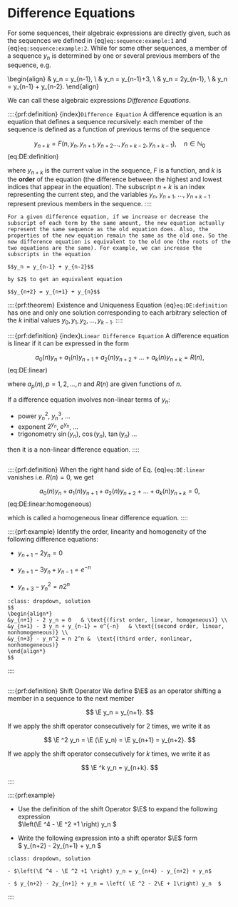 # Difference Equations

For some sequences, their algebraic expressions are directly given, such as the sequences we defined in {eq}`eq:sequence:example:1` and {eq}`eq:sequence:example:2`. While for some other sequences, a member of a sequence $y_n$ is determined by one or several previous members of the sequence, e.g.

\begin{align}
& y_n = y_{n-1}, \\
& y_n = y_{n-1}+3, \\
& y_n = 2y_{n-1}, \\
& y_n = y_{n-1} + y_{n-2}.
\end{align}

We can call these algebraic expressions *Difference Equations*.

::::{prf:definition} {index}`Difference Equation`
A difference equation is an equation that defines a sequence recursively: each member of the sequence is defined as a function of previous terms of the sequence

$$
y_{n+k} = F(n, y_{n}, y_{n+1}, y_{n+2} ..., y_{n+k-2}, y_{n+k-1}), \quad n \in \mathbb{N}_0
$$(eq:DE:definition)

where $y_{n+k}$ is the current value in the sequence, $F$ is a function, and $k$ is the **order** of the equation (the difference between the highest and lowest indices that appear in the equation). The subscript $n+k$ is an index representing the current step, and the variables $y_{n}$, $y_{n+1}$, $\ldots$, $y_{n+k-1}$ represent previous members in the sequence. 
::::

```{prf:remark}
For a given difference equation, if we increase or decrease the subscript of each term by the same amount, the new equation actually represent the same sequence as the old equation does. Also, the properties of the new equation remain the same as the old one. So the new difference equation is equivalent to the old one (the roots of the two equations are the same). For example, we can increase the subscripts in the equation 

$$y_n = y_{n-1} + y_{n-2}$$

by $2$ to get an equivalent equation

$$y_{n+2} = y_{n+1} + y_{n}$$
```

::::{prf:theorem} Existence and Uniqueness
Equation {eq}`eq:DE:definition` has one and only one solution corresponding to each arbitrary selection of the $k$ initial values $y_0, y_1, y_2, \ldots, y_{k-1}$.
::::

::::{prf:definition} {index}`Linear Difference Equation`
A difference equation is linear if it can be expressed in the form

$$
a_0(n) y_n + a_1(n) y_{n+1} + a_2(n) y_{n+2} + \ldots + a_k(n) y_{n+k} = R(n),
$$(eq:DE:linear)

where $a_p(n), p=1,2,\ldots, n$ and $R(n)$ are given functions of $n$.

If a difference equation involves non-linear terms of $y_n$:
- power $y_n^2$, $y_n^3$, ...
- exponent $2^{y_n}$, $e^{y_n}$, ...
- trigonometry $\sin (y_n)$, $\cos (y_n)$, $\tan (y_n)$ ...

then it is a non-linear difference equation.
::::

```{index} Difference Equation; Homogeneous Linear Difference Equation
```
::::{prf:definition} 
When the right hand side of Eq. {eq}`eq:DE:linear` vanishes i.e. $R(n)=0$, we get 

$$
a_0(n) y_n + a_1(n) y_{n+1} + a_2(n) y_{n+2} + \ldots + a_k(n) y_{n+k} = 0,
$$(eq:DE:linear:homogeneous)

which is called a homogeneous linear difference equation.
::::

::::{prf:example}
Identify the order, linearity and homogeneity of the following difference equations:

- $y_{n+1} - 2 y_n = 0$

- $y_{n+1} - 3 y_n + y_{n-1} = e^{-n}$

- $y_{n+3} - y_n^2 = n 2^n$

```{admonition} Solution
:class: dropdown, solution
$$
\begin{align*}
&y_{n+1} - 2 y_n = 0   & \text{(first order, linear, homogeneous)} \\
&y_{n+1} - 3 y_n + y_{n-1} = e^{-n}   & \text{(second order, linear, nonhomogeneous)} \\
&y_{n+3} - y_n^2 = n 2^n &  \text{(third order, nonlinear, nonhomogeneous)}
\end{align*}  
$$
```

::::

```{index} Difference Equation; Shift Operator
```

::::{prf:definition} Shift Operator
We define $\E$ as an operator shifting a member in a sequence to the next member

$$
\E y_n = y_{n+1}.
$$

If we apply the shift operator consecutively for $2$ times, we write it as

$$
\E ^2 y_n = \E  (\E  y_n) = \E  y_{n+1} = y_{n+2}.
$$

If we apply the shift operator consecutively for $k$ times, we write it as

$$
\E ^k y_n = y_{n+k}.
$$

::::

::::{prf:example}

- Use the definition of the shift Operator $\E$ to expand the following expression \
    $\left(\E ^4 - \E ^2 +1 \right) y_n $

- Write the following expression into a shift operator $\E$ form \
    $ y_{n+2} - 2y_{n+1} + y_n  $

```{admonition} Solution
:class: dropdown, solution

- $\left(\E ^4 - \E ^2 +1 \right) y_n = y_{n+4} - y_{n+2} + y_n$

- $ y_{n+2} - 2y_{n+1} + y_n = \left( \E ^2 - 2\E + 1\right) y_n  $
```

::::
